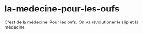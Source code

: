 la-medecine-pour-les-oufs
=========================

C'est de la médecine. Pour les oufs. On va révolutioner le slip et la médecine.
